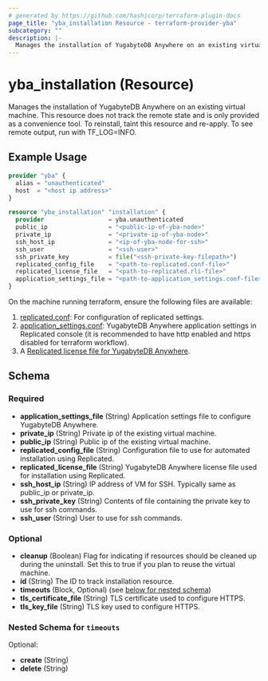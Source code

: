 ```yaml
---
# generated by https://github.com/hashicorp/terraform-plugin-docs
page_title: "yba_installation Resource - terraform-provider-yba"
subcategory: ""
description: |-
  Manages the installation of YugabyteDB Anywhere on an existing virtual machine. This resource does not track the remote state and is only provided as a convenience tool. To reinstall, taint this resource and re-apply. To see remote output, run with TF_LOG=INFO.
---
```


# yba_installation (Resource)

Manages the installation of YugabyteDB Anywhere on an existing virtual machine. This resource does not track the remote state and is only provided as a convenience tool. To reinstall, taint this resource and re-apply. To see remote output, run with TF_LOG=INFO.

## Example Usage

```terraform
provider "yba" {
  alias = "unauthenticated"
  host  = "<host ip address>"
}

resource "yba_installation" "installation" {
  provider                  = yba.unauthenticated
  public_ip                 = "<public-ip-of-yba-node>"
  private_ip                = "<private-ip-of-yba-node>"
  ssh_host_ip               = "<ip-of-yba-node-for-ssh>"
  ssh_user                  = "<ssh-user>"
  ssh_private_key           = file("<ssh-private-key-filepath>")
  replicated_config_file    = "<path-to-replicated.conf-file>"
  replicated_license_file   = "<path-to-replicated.rli-file>"
  application_settings_file = "<path-to-application_settings.conf-file>"
}
```

On the machine running terraform, ensure the following files are available:

1. [replicated.conf](https://github.com/yugabyte/terraform-provider-yba/blob/main/modules/resources/replicated.conf): For configuration of replicated settings.
1. [application_settings.conf](https://github.com/yugabyte/terraform-provider-yba/blob/main/modules/resources/application_settings.conf): YugabyteDB Anywhere application settings in Replicated console (it is recommended to have http enabled and https disabled for terraform workflow).
1. A [Replicated license file for YugabyteDB Anywhere](https://docs.yugabyte.com/preview/yugabyte-platform/install-yugabyte-platform/install-software/default/#upload-the-license-file).

<!-- schema generated by tfplugindocs -->
## Schema

### Required

- **application_settings_file** (String) Application settings file to configure YugabyteDB Anywhere.
- **private_ip** (String) Private ip of the existing virtual machine.
- **public_ip** (String) Public ip of the existing virtual machine.
- **replicated_config_file** (String) Configuration file to use for automated installation using Replicated.
- **replicated_license_file** (String) YugabyteDB Anywhere license file used for installation using Replicated.
- **ssh_host_ip** (String) IP address of VM for SSH. Typically same as public_ip or private_ip.
- **ssh_private_key** (String) Contents of file containing the private key to use for ssh commands.
- **ssh_user** (String) User to use for ssh commands.

### Optional

- **cleanup** (Boolean) Flag for indicating if resources should be cleaned up during the uninstall. Set this to true if you plan to reuse the virtual machine.
- **id** (String) The ID to track installation resource.
- **timeouts** (Block, Optional) (see [below for nested schema](#nestedblock--timeouts))
- **tls_certificate_file** (String) TLS certificate used to configure HTTPS.
- **tls_key_file** (String) TLS key used to configure HTTPS.

<a id="nestedblock--timeouts"></a>

### Nested Schema for `timeouts`

Optional:

- **create** (String)
- **delete** (String)
